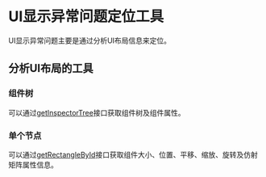 # UI显示异常问题定位工具

UI显示异常问题主要是通过分析UI布局信息来定位。

## 分析UI布局的工具

### 组件树

可以通过[getInspectorTree](../reference/apis-arkui/arkui-ts/ts-universal-attributes-component-id.md)接口获取组件树及组件属性。

### 单个节点

可以通过[getRectangleById](../reference/apis-arkui/js-apis-arkui-UIContext.md#getrectanglebyid)接口获取组件大小、位置、平移、缩放、旋转及仿射矩阵属性信息。
